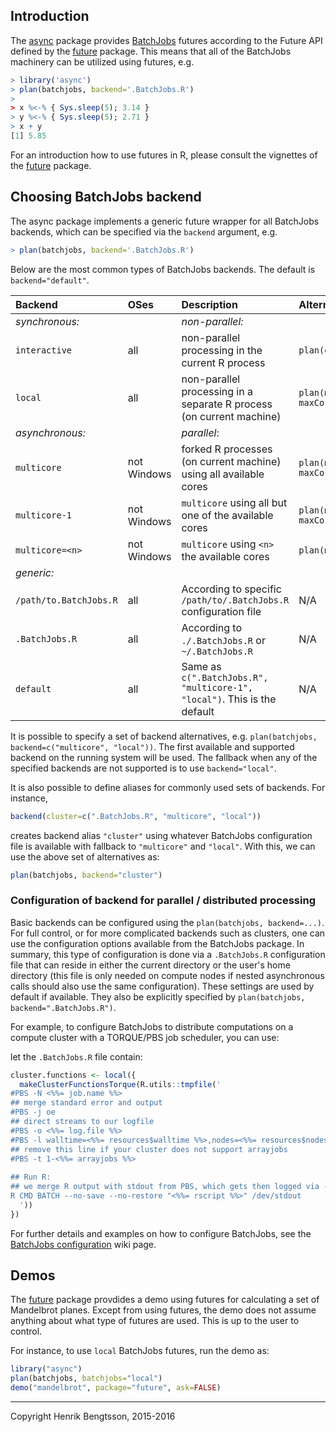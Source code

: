 ## Introduction
The [async] package provides [BatchJobs] futures according to
the Future API defined by the [future] package.
This means that all of the BatchJobs machinery can be
utilized using futures, e.g.
```r
> library('async')
> plan(batchjobs, backend='.BatchJobs.R')
>
> x %<-% { Sys.sleep(5); 3.14 }
> y %<-% { Sys.sleep(5); 2.71 }
> x + y
[1] 5.85
```
For an introduction how to use futures in R, please consult the
vignettes of the [future] package.


## Choosing BatchJobs backend
The async package implements a generic future wrapper for all
BatchJobs backends, which can be specified via the `backend` argument,
e.g.
```r
> plan(batchjobs, backend='.BatchJobs.R')
```

Below are the most common types of BatchJobs backends.  The default is `backend="default"`.  

| Backend                   | OSes        | Description                                                               | Alternative in future package
|:--------------------------|:------------|:--------------------------------------------------------------------------|:------------------------------------------------
| _synchronous:_            |             | _non-parallel:_                                                           |
| `interactive`             | all         | non-parallel processing in the current R process                          | `plan(eager)`
| `local`                   | all         | non-parallel processing in a separate R process (on current machine)      | `plan(multisession, maxCores=2)`
| _asynchronous:_           |             | _parallel_:                                                               |
| `multicore`               | not Windows | forked R processes (on current machine) using all available cores         | `plan(multicore, maxCores=availableCores())`
| `multicore-1`             | not Windows | `multicore` using all but one of the available cores                      | `plan(multicore, maxCores=availableCores()-1L)`
| `multicore=<n>`           | not Windows | `multicore` using `<n>` the available cores                               | `plan(multicore, maxCores=<n>)`
| _generic:_                |             |                                                                           |
| `/path/to.BatchJobs.R`    | all         | According to specific `/path/to/.BatchJobs.R` configuration file          | N/A
| `.BatchJobs.R`            | all         | According to `./.BatchJobs.R` or `~/.BatchJobs.R`                         | N/A
| `default`                 | all         | Same as `c(".BatchJobs.R", "multicore-1", "local")`.  This is the default | N/A

It is possible to specify a set of backend alternatives,
e.g. `plan(batchjobs, backend=c("multicore", "local"))`.  The first
available and supported backend on the running system will be used.
The fallback when any of the specified backends are not supported is
to use `backend="local"`.

It is also possible to define aliases for commonly used sets of
backends.  For instance,
```r
backend(cluster=c(".BatchJobs.R", "multicore", "local"))
```
creates backend alias `"cluster"` using whatever BatchJobs
configuration file is available with fallback to `"multicore"` and
`"local"`.  With this, we can use the above set of alternatives as:
```r
plan(batchjobs, backend="cluster")
```

### Configuration of backend for parallel / distributed processing
Basic backends can be configured using the `plan(batchjobs, backend=...)`.
For full control, or for more complicated backends such as clusters,
one can use the configuration options available from the BatchJobs
package.  In summary, this type of configuration is done via a
`.BatchJobs.R` configuration file that can reside in either the
current directory or the user's home directory
(this file is only needed on compute nodes if nested asynchronous
calls should also use the same configuration).  These settings
are used by default if available.  They also be explicitly specified
by `plan(batchjobs, backend=".BatchJobs.R")`.

For example, to configure BatchJobs to distribute computations on a
 compute cluster with a TORQUE/PBS job scheduler, you  can use:

let the `.BatchJobs.R` file contain:
```r
cluster.functions <- local({
  makeClusterFunctionsTorque(R.utils::tmpfile('
#PBS -N <%%= job.name %%>
## merge standard error and output
#PBS -j oe
## direct streams to our logfile
#PBS -o <%%= log.file %%>
#PBS -l walltime=<%%= resources$walltime %%>,nodes=<%%= resources$nodes %%>,vmem=<%%= resources$memory %%>M
## remove this line if your cluster does not support arrayjobs
#PBS -t 1-<%%= arrayjobs %%>
  
## Run R:
## we merge R output with stdout from PBS, which gets then logged via -o option
R CMD BATCH --no-save --no-restore "<%%= rscript %%>" /dev/stdout
  '))
})
```

For further details and examples on how to configure BatchJobs,
see the [BatchJobs configuration] wiki page.


## Demos
The [future] package provdides a demo using futures for calculating a
set of Mandelbrot planes.  Except from using futures, the demo does
not assume anything about what type of futures are used.  This is up
to the user to control.

For instance, to use `local` BatchJobs futures, run the demo as:
```r
library("async")
plan(batchjobs, batchjobs="local")
demo("mandelbrot", package="future", ask=FALSE)
```


[BatchJobs]: http://cran.r-project.org/package=BatchJobs
[brew]: http://cran.r-project.org/package=brew
[future]: http://cran.r-project.org/package=future
[async]: https://github.com/HenrikBengtsson/async/
[BatchJobs configuration]: https://github.com/tudo-r/BatchJobs/wiki/Configuration

---
Copyright Henrik Bengtsson, 2015-2016
